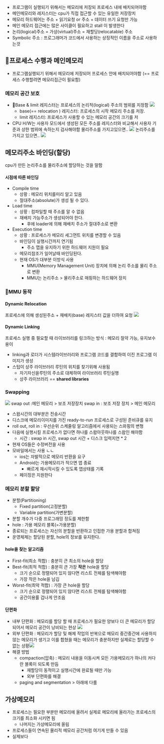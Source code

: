 - 프로그램이 실행되기 위해서는 메모리에 저장되 프로세스 내에 배치되어야함
- 메인메모리와 레지스터는 cpu가 직접 접근할 수 있는 유일한 저장장치
- 메모리 하드웨어는 주소 + 읽기요청 or  주소 + 데이터 쓰기 요청만 가능
- 메인 메모리 접근에는 많은 사이클이 필요하고 stall 이 발생한다
- 논리(logical)주소 = 가상(virtual)주소 = 재할당(relocatable) 주소
- Symbolic 주소 : 프로그래머가 코드에서 사용하는 상징적인 이름을 주소로 사용하는것

## 프로세스 수행과 메인메모리

- 프로그램실행되기 위해서 메모리에 저장되어 프로세스 안에 배치되어야함 (== 프로세스 수행할려면 메모리접근이 필요함)
### 메모리 공간 보호
- Base & limit 레지스터는 프로세스의 논리적(logical) 주소의 범위를 지정함
  ![](assets/9.%20메인%20메모리-20240605193111793.png)
	- base(== relocation )  레지스터: 프로세스의 시작 메모리 주소를 저장.
	- limit 레지스터: 프로세스가 사용할 수 있는 메모리 공간의 크기를 저
- CPU H/W는 사용자 모드에서 생성된 모든 주소를 레지스터와 비교해서  사용자 기준과 상한 범위에 속하는지 검사해야함
물리주소를 가지고있으면..
![](assets/9.%20메인%20메모리-20240606180135582.png)
논리주소를 가지고 있으면..
![](assets/9.%20메인%20메모리%20할당-20240606195750063.png)
## 메모리주소 바인딩(할당)
cpu가 만든 논리주소를 물리주소에 할당하는 것을 말함
#### 시점에 따른 바인딩
- Compile time
	- 상황 : 메모리 위치를미리 알고 있음
	- 절대주소(absolute)가 생성 될 수 있다.
- Load time
	- 상황 : 컴파일할 때 주소를 알 수 없음
	- 재배치 가능주소가 생성되어야 한다.
		- 후에 loader에 의해 재배치 주소가 절대주소로 변환
- Execution time
	- 상황 : 프로세스가 메모리 세그먼트 위치를 변경할 수 있음
	- 바인딩이 실행시간까지 연기됨
		- 주소 맵을 유지하기 위한 하드웨어 지원이 필요
	- 메모리참조가 일어날때 바인딩된다.
	- 현재 OS가 대부분 이방식 사용 
		- MMU(Memory Management Unit) 장치에 의해 논리 주소를 물리 주소로 변환
		- MMU는 논리주소 > 물리주소로 매핑하는 하드웨어 장치
		

### MMU 동작
#### Dynamic Relocation
프로세스에 의해 생성된주소 + 재배치(base) 레지스터 값을 더하여 요청
![](assets/9.%20메인%20메모리%20할당-20240606192503073.png)

#### Dynamic Linking
프로세스 실행 중 필요할 때 라이브러리를 링크하는 방식 : 메모리 절약 가능, 유지보수 용이
- linking과 로더가 시스템라이브러리와 프로그램 코드를 결합하여 이진 프로그램 이미지가 생성
- 스텁이 상주 라이브러리 루틴의 위치를 찾기위해 사용됨
	- 자기자신을루틴의 주소로 대체하여 라이브러리 루틴실행
	- 상주 라이브러리 == **shared libraries**

### Swapping
![](assets/9.%20메인%20메모리%20할당-20240606194512337.png)
swap out :메인 메모리 > 보조 저장장치
swap in : 보조 저장 장치 > 메인 메모리
- 스왑시간의 대부분은 전송시간
- 디스크에 메모리이미지를 가진 ready-to-run 프로세스로 구성된 준비큐를 유지
- roll out, roll in : 우선순위 스케줄링 알고리즘에서 사용되는 스와핑의 변형
- 다음에 실행시킬 프로세스가 없다면 하나를 스왑아웃하나를 스왑인 해야함
	- 시간 : swap in 시간, swap out 시간 + 디스크 입력지연 * 2
- 현재 OS들은 수정버전을 사용
- 모바일에서는 사용 ㄴㄴ
	- ios는 자발적으로 메모리 반환을 요구
	- Android는 가용메모리가 적으면 앱 종료
		- 빠르게 재시작시킬 수 있도록 앱상태를 기록
	- 페이징은 지원한다

### 메모리 분할 할당
- 분할(Partitioning)
	- Fixed partition(고정분할)
	- Variable partition(가변분할)
- 분할 개수가 다중 프로그래밍 정도를 제한함
- hole : 가용 메모리 블록(=가용분할)
- 종료되는 프로세스는 자신의 분할을 반환하고 인접한 가용 분할과 합쳐짐
- 운영체제는 할당된 분할, hole의 정보를 유지한다.
#### hole을 찾는 알고리즘
 - First-fit(최소 적합) : 충분히 큰 최소의 hole을 할당
 - Best-fit(최적 적합) : 충분히 큰 가장 **작은** hole을 할당
	 - 크기 순으로 정렬되어 있지 않다면 리스트 전체를 탐색해야함
	 - 가장 작은 hole을 남김
 - Worst-fit(최악 적합) :  가장 큰 hole을 할당
	 - 크기 순으로 정렬되어 있지 않다면 리스트 전체를 탐색해야함
	 - 공간이용률 겁나게 안조음 
#### 단편화
- 내부 단편화 : 메모리를 할당 할 때 프로세스가 필요한 양보다 더 큰 메모리가 할당되어서 메모리 공간이 낭비되는 현상  ![](assets/9.%20메인%20메모리%20할당-20240606201117648.png)
- 외부 단편화 : 메모리가 할당 및 해제 작업의 반복으로 메모리 중간중간에 사용하지 않는 메모리가 생기고 이를 합쳤을 때는 메모리가 충분하지만 실제로는 할당할 수 없는 상황![](assets/9.%20메인%20메모리%20할당-20240606201149470.png)
- 해결 방법
	- compaction(압축) : 메모리 내용을 이동시켜 모든 가용메모리가 하나의 커다란 블록이 되도록 만듬
		- 재할당이 동적이고 실행시간에 완료될 때만 가능
		- 외부 단편화를 해결
	- paging and segmentation > 아래에 다룸

## 가상메모리
- 프로세스는 필요한 부분만 메모리에 올려서 실제로 메모리에 올라가는 프로세스의 크기를 최소화 시키면 됨
	- 나머지는 가상메모리에 올림
- 프로세스들이 연속된 물리적 메모리 공간처럼 여기게 만들 수 있음
- 실제보다 

